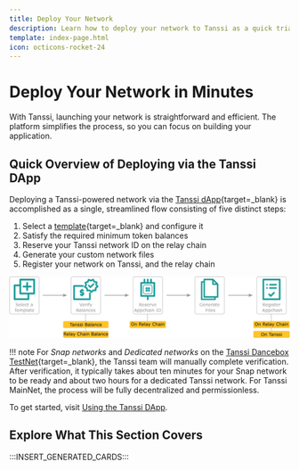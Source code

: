```yaml
---
title: Deploy Your Network
description: Learn how to deploy your network to Tanssi as a quick trial for short-term testing or as a dedicated network for long-term testing using the Tanssi dApp.
template: index-page.html
icon: octicons-rocket-24
---
```


# Deploy Your Network in Minutes

With Tanssi, launching your network is straightforward and efficient. The platform simplifies the process, so you can focus on building your application.

## Quick Overview of Deploying via the Tanssi DApp

Deploying a Tanssi-powered network via the [Tanssi dApp](https://apps.tanssi.network){target=\_blank} is accomplished as a single, streamlined flow consisting of five distinct steps:

1. Select a [template](/builders/build/templates/overview/){target=\_blank} and configure it
2. Satisfy the required minimum token balances
3. Reserve your Tanssi network ID on the relay chain
4. Generate your custom network files
5. Register your network on Tanssi, and the relay chain

![A diagram mapping out the steps for deploying a Tanssi network with the Tanssi dApp.](/images/builders/deploy/dapp/dapp-2.webp)

!!! note
    For _Snap networks_ and _Dedicated networks_ on the [Tanssi Dancebox TestNet](/builders/tanssi-network/testnet/dancebox/){target=\_blank}, the Tanssi team will manually complete verification. After verification, it typically takes about ten minutes for your Snap network to be ready and about two hours for a dedicated Tanssi network. For Tanssi MainNet, the process will be fully decentralized and permissionless.

To get started, visit [Using the Tanssi DApp](/builders/deploy/dapp/).

## Explore What This Section Covers

:::INSERT_GENERATED_CARDS:::